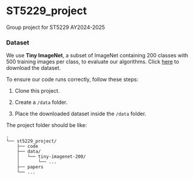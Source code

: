 # ST5229_project

Group project for ST5229 AY2024-2025



### Dataset

We use **Tiny ImageNet**, a subset of ImageNet containing 200 classes with 500 training images per class, to evaluate our algorithms. Click [here](https://www.kaggle.com/datasets/akash2sharma/tiny-imagenet?resource=download) to download the dataset.

To ensure our code runs correctly, follow these steps:

1. Clone this project.

2. Create a `/data` folder.

3. Place the downloaded dataset inside the `/data` folder.

The project folder should be like:

```
.
└── st5229_project/
    ├── code
    ├── data/
    │   └── tiny-imagenet-200/
    │       └── ...
    ├── papers
    └── ...
```


